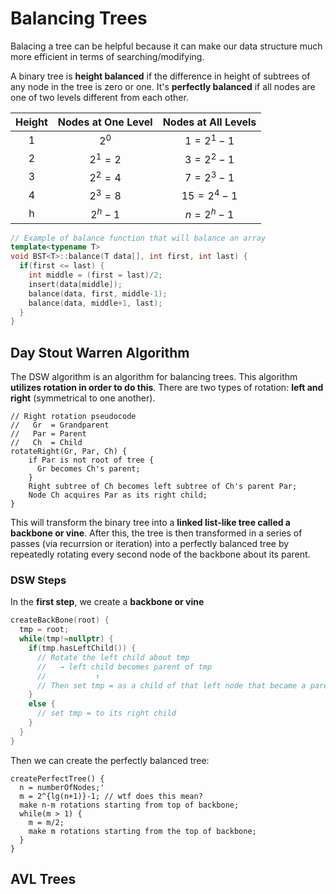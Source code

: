 # Balancing Trees

Balacing a tree can be helpful because it can make our data structure much more
efficient in terms of searching/modifying.

A binary tree is **height balanced** if the difference in height of subtrees of
any node in the tree is zero or one. It's **perfectly balanced** if all nodes
are one of two levels different from each other.

| Height | Nodes at One Level | Nodes at All Levels
| :----: | :----------------: | :-----------------:
| 1      | $2^0$              | $1=2^1-1$
| 2      | $2^1=2$            | $3=2^2-1$
| 3      | $2^2=4$            | $7=2^3-1$
| 4      | $2^3=8$            | $15=2^4-1$
| h      | $2^h-1$            | $n=2^h -1$

```c++
// Example of balance function that will balance an array
template<typename T>
void BST<T>::balance(T data[], int first, int last) {
  if(first <= last) {
    int middle = (first = last)/2;
    insert(data[middle]);
    balance(data, first, middle-1);
    balance(data, middle+1, last);
  }
}
```

## Day Stout Warren Algorithm

The DSW algorithm is an algorithm for balancing trees. This algorithm
**utilizes rotation in order to do this**. There are two types of rotation:
**left and right** (symmetrical to one another).

```
// Right rotation pseudocode
//   Gr  = Grandparent
//   Par = Parent
//   Ch  = Child
rotateRight(Gr, Par, Ch) {
    if Par is not root of tree {
      Gr becomes Ch's parent;
    }
    Right subtree of Ch becomes left subtree of Ch's parent Par;
    Node Ch acquires Par as its right child;
}
```

This will transform the binary tree into a **linked list-like tree called a
backbone or vine**. After this, the tree is then transformed in a series of
passes (via recurrsion or iteration) into a perfectly balanced tree by
repeatedly rotating every second node of the backbone about its parent.

### DSW Steps

In the **first step**, we create a **backbone or vine**
```c++
createBackBone(root) {
  tmp = root;
  while(tmp!=nullptr) {
    if(tmp.hasLeftChild()) {
      // Rotate the left child about tmp
      //   → left child becomes parent of tmp
      //           ↑
      // Then set tmp = as a child of that left node that became a parent
    }
    else {
      // set tmp = to its right child
    }
  }
}
```

Then we can create the perfectly balanced tree:
```
createPerfectTree() {
  n = numberOfNodes;'
  m = 2^{lg(n+1)}-1; // wtf does this mean?
  make n-m rotations starting from top of backbone;
  while(m > 1) {
    m = m/2;
    make m rotations starting from the top of backbone;
  }
}
```

## AVL Trees

